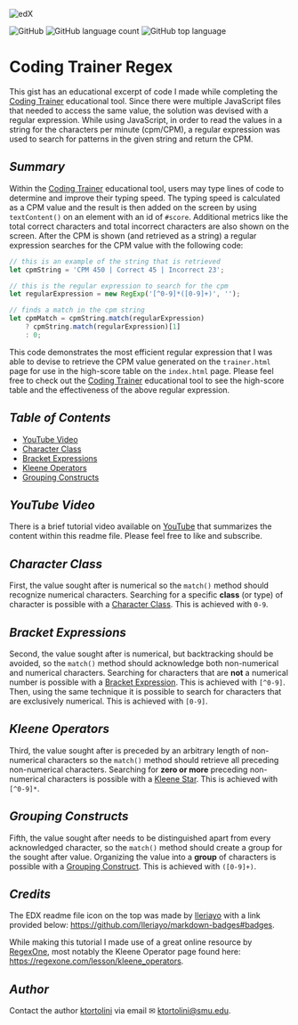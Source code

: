 ![edX](https://img.shields.io/badge/edX-%2302262B.svg?style=for-the-badge&logo=edX&logoColor=white)

![GitHub](https://img.shields.io/github/license/ktortolini/trainer-regex?style=flat-square)
![GitHub language count](https://img.shields.io/github/languages/count/ktortolini/trainer-regex?style=flat-square)
![GitHub top language](https://img.shields.io/github/languages/top/ktortolini/trainer-regex?color=green&style=flat-square)

# Coding Trainer Regex

This gist has an educational excerpt of code I made while completing the [Coding Trainer](https://github.com/ktortolini/coding-trainer) educational tool. Since there were multiple JavaScript files that needed to access the same value, the solution was devised with a regular expression. While using JavaScript, in order to read the values in a string for the characters per minute (cpm/CPM), a regular expression was used to search for patterns in the given string and return the CPM.

## _Summary_

Within the [Coding Trainer](https://github.com/ktortolini/coding-trainer) educational tool, users may type lines of code to determine and improve their typing speed. The typing speed is calculated as a CPM value and the result is then added on the screen by using `textContent()` on an element with an id of `#score`. Additional metrics like the total correct characters and total incorrect characters are also shown on the screen. After the CPM is shown (and retrieved as a string) a regular expression searches for the CPM value with the following code:

```js
// this is an example of the string that is retrieved
let cpmString = 'CPM 450 | Correct 45 | Incorrect 23';

// this is the regular expression to search for the cpm
let regularExpression = new RegExp('[^0-9]*([0-9]+)', '');

// finds a match in the cpm string
let cpmMatch = cpmString.match(regularExpression)
    ? cpmString.match(regularExpression)[1]
	: 0;
```

This code demonstrates the most efficient regular expression that I was able to devise to retrieve the CPM value generated on the `trainer.html` page for use in the high-score table on the `index.html` page. Please feel free to check out the [Coding Trainer](https://my-coding-trainer-project-cbcb611cb5b8.herokuapp.com/) educational tool to see the high-score table and the effectiveness of the above regular expression.

## _Table of Contents_

- [YouTube Video](#youtube-video)
- [Character Class](#character-class)
- [Bracket Expressions](#bracket-expressions)
- [Kleene Operators](#kleene-operators)
- [Grouping Constructs](#grouping-constructs)

## _YouTube Video_

There is a brief tutorial video available on [YouTube](https://youtu.be/Apl2mlE5oMg) that summarizes the content within this readme file. Please feel free to like and subscribe.

## _Character Class_

First, the value sought after is numerical so the `match()` method should recognize numerical characters. Searching for a specific **class** (or type) of character is possible with a [Character Class](https://regexone.com/lesson/letters_and_digits). This is achieved with `0-9`.

## _Bracket Expressions_

Second, the value sought after is numerical, but backtracking should be avoided, so the `match()` method should acknowledge both non-numerical and numerical characters. Searching for characters that are **not** a numerical number is possible with a [Bracket Expression](https://regexone.com/lesson/excluding_characters). This is achieved with `[^0-9]`. Then, using the same technique it is possible to search for characters that are exclusively numerical. This is achieved with `[0-9]`.

## _Kleene Operators_

Third, the value sought after is preceded by an arbitrary length of non-numerical characters so the `match()` method should retrieve all preceding non-numerical characters. Searching for **zero or more** preceding non-numerical characters is possible with a [Kleene Star](https://regexone.com/lesson/kleene_operators). This is achieved with `[^0-9]*`.

## _Grouping Constructs_

Fifth, the value sought after needs to be distinguished apart from every acknowledged character, so the `match()` method should create a group for the sought after value. Organizing the value into a **group** of characters is possible with a [Grouping Construct](https://regexone.com/lesson/capturing_groups). This is achieved with `([0-9]+)`.

## _Credits_

The EDX readme file icon on the top was made by [Ileriayo](https://github.com/Ileriayo) with a link provided below: https://github.com/Ileriayo/markdown-badges#badges.

While making this tutorial I made use of a great online resource by [RegexOne](https://regexone.com/), most notably the Kleene Operator page found here: https://regexone.com/lesson/kleene_operators.

## _Author_

Contact the author [ktortolini](https://github.com/ktortolini) via email ✉ <a>ktortolini@smu.edu</a>.